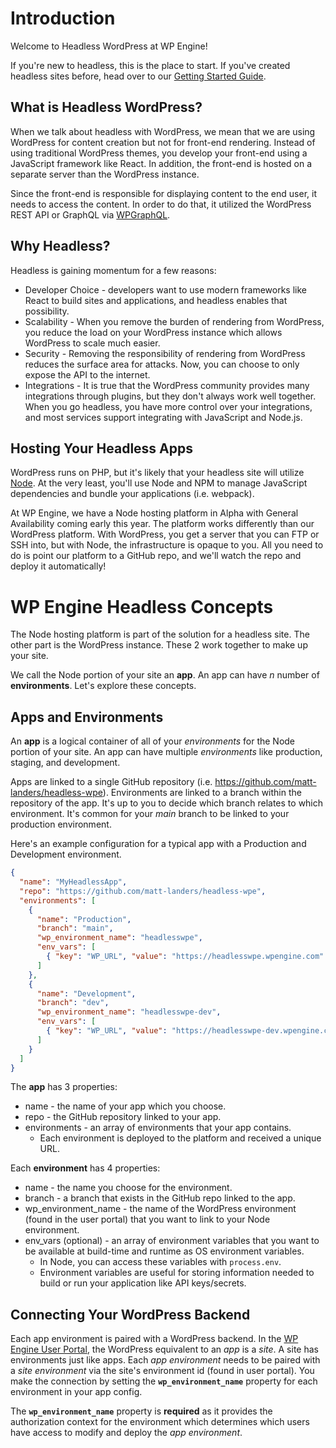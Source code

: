 # Introduction

Welcome to Headless WordPress at WP Engine!

If you're new to headless, this is the place to start. If you've created headless sites before, head over to our [Getting Started Guide](/guides/getting-started/README.md).

## What is Headless WordPress?

When we talk about headless with WordPress, we mean that we are using WordPress for content creation but not for front-end rendering. Instead of using traditional WordPress themes, you develop your front-end using a JavaScript framework like React. In addition, the front-end is hosted on a separate server than the WordPress instance.

Since the front-end is responsible for displaying content to the end user, it needs to access the content. In order to do that, it utilized the WordPress REST API or GraphQL via [WPGraphQL](https://www.wpgraphql.com/).

## Why Headless?

Headless is gaining momentum for a few reasons:

- Developer Choice - developers want to use modern frameworks like React to build sites and applications, and headless enables that possibility.
- Scalability - When you remove the burden of rendering from WordPress, you reduce the load on your WordPress instance which allows WordPress to scale much easier.
- Security - Removing the responsibility of rendering from WordPress reduces the surface area for attacks. Now, you can choose to only expose the API to the internet.
- Integrations - It is true that the WordPress community provides many integrations through plugins, but they don't always work well together. When you go headless, you have more control over your integrations, and most services support integrating with JavaScript and Node.js.

## Hosting Your Headless Apps

WordPress runs on PHP, but it's likely that your headless site will utilize [Node](https://nodejs.org/). At the very least, you'll use Node and NPM to manage JavaScript dependencies and bundle your applications (i.e. webpack).

At WP Engine, we have a Node hosting platform in Alpha with General Availability coming early this year. The platform works differently than our WordPress platform. With WordPress, you get a server that you can FTP or SSH into, but with Node, the infrastructure is opaque to you. All you need to do is point our platform to a GitHub repo, and we'll watch the repo and deploy it automatically!

# WP Engine Headless Concepts

The Node hosting platform is part of the solution for a headless site. The other part is the WordPress instance. These 2 work together to make up your site.

We call the Node portion of your site an **app**. An app can have _n_ number of **environments**. Let's explore these concepts.

## Apps and Environments

An **app** is a logical container of all of your _environments_ for the Node portion of your site. An app can have multiple _environments_ like production, staging, and development.

Apps are linked to a single GitHub repository (i.e. https://github.com/matt-landers/headless-wpe). Environments are linked to a branch within the repository of the app. It's up to you to decide which branch relates to which environment. It's common for your _main_ branch to be linked to your production environment.

Here's an example configuration for a typical app with a Production and Development environment.

```json
{
  "name": "MyHeadlessApp",
  "repo": "https://github.com/matt-landers/headless-wpe",
  "environments": [
    {
      "name": "Production",
      "branch": "main",
      "wp_environment_name": "headlesswpe",
      "env_vars": [
        { "key": "WP_URL", "value": "https://headlesswpe.wpengine.com" }
      ]
    },
    {
      "name": "Development",
      "branch": "dev",
      "wp_environment_name": "headlesswpe-dev",
      "env_vars": [
        { "key": "WP_URL", "value": "https://headlesswpe-dev.wpengine.com" }
      ]
    }
  ]
}
```

The **app** has 3 properties:

- name - the name of your app which you choose.
- repo - the GitHub repository linked to your app.
- environments - an array of environments that your app contains.
  - Each environment is deployed to the platform and received a unique URL.

Each **environment** has 4 properties:

- name - the name you choose for the environment.
- branch - a branch that exists in the GitHub repo linked to the app.
- wp_environment_name - the name of the WordPress environment (found in the user portal) that you want to link to your Node environment.
- env_vars (optional) - an array of environment variables that you want to be available at build-time and runtime as OS environment variables.
  - In Node, you can access these variables with `process.env`.
  - Environment variables are useful for storing information needed to build or run your application like API keys/secrets.

## Connecting Your WordPress Backend

Each app environment is paired with a WordPress backend. In the [WP Engine User Portal](https://my.wpengine.com1), the WordPress equivalent to an _app_ is a _site_. A site has environments just like apps. Each _app environment_ needs to be paired with a _site environment_ via the site's environment id (found in user portal). You make the connection by setting the **`wp_environment_name`** property for each environment in your app config.

The **`wp_environment_name`** property is **required** as it provides the authorization context for the environment which determines which users have access to modify and deploy the _app environment_.
